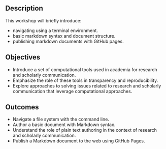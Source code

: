## Description

This workshop will briefly introduce:

* navigating using a terminal environment.
* basic markdown syntax and document structure.
* publishing markdown documents with GitHub pages.

## Objectives

* Introduce a set of computational tools used in academia for research and scholarly communication.
* Emphasize the role of these tools in transparency and reproducibility.
* Explore approaches to solving issues related to research and scholarly communication that leverage computational approaches.

## Outcomes

* Navigate a file system with the command line.
* Author a basic document with Markdown syntax.
* Understand the role of plain text authoring in the context of research and scholarly communication.
* Publish a Markdown document to the web using GitHub Pages.